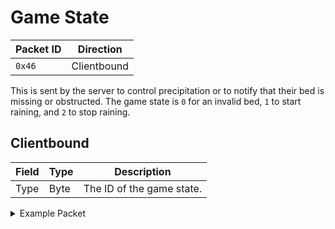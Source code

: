 # Game State
| Packet ID | Direction |
| --- | --- |
| `0x46` | Clientbound |

This is sent by the server to control precipitation or to notify that their bed is missing or obstructed. The game state is `0` for an invalid bed, `1` to start raining, and `2` to stop raining.

## Clientbound
| Field | Type | Description |
| --- | --- | --- |
| Type | Byte | The ID of the game state. |

<details>
    <summary>Example Packet</summary>

| Field | Value | 
| --- | --- |
| Type | 1 |
</details>